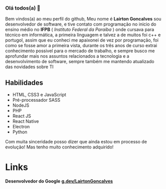 ### **Olá todos(a)** 👋

Bem vindos(a) ao meu perfil do github, Meu nome é **Lairton Goncalves** sou desenvolvedor de software, e tive contato com programação no inicio do ensino médio no **IFPB** ( _Instituto Federal da Paraíba_ ) onde cursava para técnico em informática, a primeira linguagem e talvez a de muitos foi c++ e portugol, assim que eu conheci me apaixonei de vez por programação, foi como se fosse amor a primeira vista, durante os três anos de curso extrai conhecimento possivel para o mercado de trabalho, e sempre busco me aprofundar mais nos assuntos relacionados a tecnologia e a desenvolvimento de software, sempre também me mantendo atualizado das novidades sobre TI

## **Habilidades**
- HTML, CSS3 e JavaScript
- Pré-processador SASS
- NodeJS
- PHP
- React JS
- React Native
- Electron
- Python

Com muita sinceridade posso dizer que ainda estou em processo de evolução! Mas tenho muito conhecimento adquirido!

# **Links**
**Desenvolvedor do Google**
**[g.dev/LairtonGoncalves](https://g.dev/LairtonGoncalves)**
